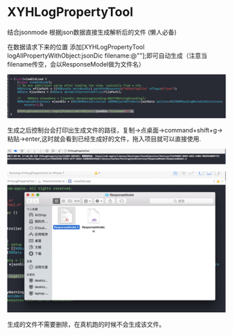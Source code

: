 # XYHLogPropertyTool
结合jsonmode 根据json数据直接生成解析后的文件 (懒人必备)

在数据请求下来的位置 添加[XYHLogPropertyTool logAllPropertyWithObject:jsonDic filename:@""];即可自动生成（注意当filename传空，会以ResponseModel做为文件名）

![image](https://github.com/zhangEnBin1010/XYHLogPropertyTool/blob/master/XYHLogPropertyTool/XYHLogPropertyTool/屏幕快照%202017-09-04%20下午5.51.20.png)

生成之后控制台会打印出生成文件的路径，复制->点桌面->command+shift+g->粘贴->enter,这时就会看到已经生成好的文件，拖入项目就可以直接使用.

![image](https://github.com/zhangEnBin1010/XYHLogPropertyTool/blob/master/XYHLogPropertyTool/XYHLogPropertyTool/屏幕快照%202017-09-04%20下午5.42.10.png)

![image](https://github.com/zhangEnBin1010/XYHLogPropertyTool/blob/master/XYHLogPropertyTool/XYHLogPropertyTool/屏幕快照%202017-09-04%20下午5.51.47.png)

生成的文件不需要删除，在真机跑的时候不会生成该文件。
